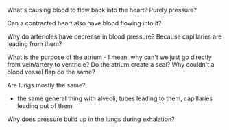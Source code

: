 What's causing blood to flow back into the heart? Purely pressure?

Can a contracted heart also have blood flowing into it?

Why do arterioles have decrease in blood pressure? Because capillaries are leading from them?

What is the purpose of the atrium - I mean, why can't we just go directly from vein/artery to ventricle?
Do the atrium create a seal? Why couldn't a blood vessel flap do the same?

Are lungs mostly the same?
- the same general thing with alveoli, tubes leading to them, capillaries leading out of them

Why does pressure build up in the lungs during exhalation? 
